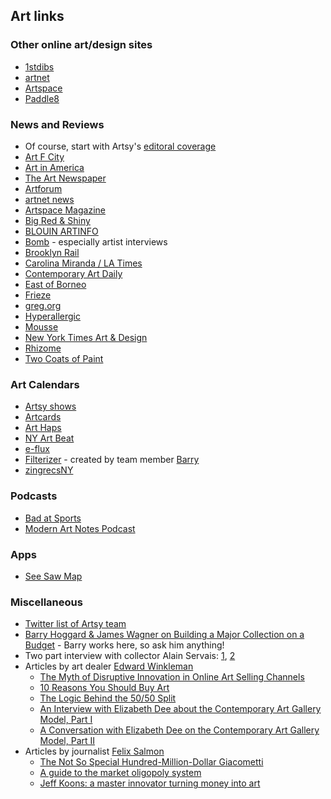 ## Art links

### Other online art/design sites

* [1stdibs](https://www.1stdibs.com/)
* [artnet](http://www.artnet.com/)
* [Artspace](http://www.artspace.com/)
* [Paddle8](https://paddle8.com/)

### News and Reviews

* Of course, start with Artsy's [editoral coverage](https://www.artsy.net/articles)
* [Art F City](http://artfcity.com/)
* [Art in America](http://www.artinamericamagazine.com/)
* [The Art Newspaper](http://www.theartnewspaper.com/)
* [Artforum](http://artforum.com/)
* [artnet news](https://news.artnet.com/)
* [Artspace Magazine](http://www.artspace.com/magazine/)
* [Big Red & Shiny](http://www.bigredandshiny.com/cgi-bin/BRS.cgi)
* [BLOUIN ARTINFO](http://www.blouinartinfo.com/)
* [Bomb](http://bombmagazine.org/) - especially artist interviews
* [Brooklyn Rail](http://www.brooklynrail.org/)
* [Carolina Miranda / LA Times](http://www.latimes.com/entertainment/arts/miranda/)
* [Contemporary Art Daily](http://www.contemporaryartdaily.com/)
* [East of Borneo](http://www.eastofborneo.org/)
* [Frieze](http://www.frieze.com/magazine/)
* [greg.org](http://greg.org/)
* [Hyperallergic](http://hyperallergic.com/)
* [Mousse](http://moussemagazine.it/)
* [New York Times Art & Design](http://www.nytimes.com/pages/arts/design/index.html)
* [Rhizome](http://rhizome.org/)
* [Two Coats of Paint](http://www.twocoatsofpaint.com/)

### Art Calendars

* [Artsy shows](https://www.artsy.net/shows)
* [Artcards](http://artcards.cc/)
* [Art Haps](https://www.arthaps.com/)
* [NY Art Beat](http://www.nyartbeat.com/)
* [e-flux](http://www.e-flux.com/)
* [Filterizer](http://www.filterizer.com/) - created by team member [Barry](https://github.com/bhoggard)
* [zingrecsNY](http://www.zingmagazine.com/drupal/zingrecsNY)

### Podcasts
* [Bad at Sports](http://badatsports.com/)
* [Modern Art Notes Podcast](http://manpodcast.com/)

### Apps

* [See Saw Map](https://itunes.apple.com/us/app/see-saw-map/id791643418?mt=8)

### Miscellaneous

* [Twitter list of Artsy team](https://twitter.com/artsy/lists/artsy-team)
* [Barry Hoggard & James Wagner on Building a Major Collection on a Budget](http://www.artspace.com/magazine/interviews_features/how_i_collect_hoggard_and_wagner) - Barry works here, so ask him anything!
* Two part interview with collector Alain Servais: [1](http://www.artspace.com/magazine/interviews_features/alain-servais-interview), [2](http://www.artspace.com/magazine/interviews_features/alain-servais-interview-part-2)
* Articles by art dealer [Edward Winkleman](https://twitter.com/WinklemanNYC)
    * [The Myth of Disruptive Innovation in Online Art Selling Channels](http://www.edwardwinkleman.com/2015/05/the-myth-of-innovative-disruption-in.html)
    * [10 Reasons You Should Buy Art](http://www.edwardwinkleman.com/2015/02/10-reasons-you-should-buy-art.html)
    * [The Logic Behind the 50/50 Split](http://www.edwardwinkleman.com/2007/06/logic-behind-5050-split.html)
    * [An Interview with Elizabeth Dee about the Contemporary Art Gallery Model, Part I](http://www.edwardwinkleman.com/2013/06/an-interview-with-elizabeth-dee-about.html)
    * [A Conversation with Elizabeth Dee on the Contemporary Art Gallery Model, Part II](http://www.edwardwinkleman.com/2013/06/a-conversation-with-elizabeth-dee-on.html)
* Articles by journalist [Felix Salmon](https://twitter.com/felixsalmon)
    * [The Not So Special Hundred-Million-Dollar Giacometti](http://www.newyorker.com/business/currency/the-hundred-million-dollar-giacometti)
    * [A guide to the market oligopoly system](http://blogs.reuters.com/felix-salmon/2010/12/28/a-guide-to-the-market-oligopoly-system/)
    * [Jeff Koons: a master innovator turning money into art](http://www.theguardian.com/artanddesign/2014/jul/03/jeff-koons-master-innovator-whitney-money-art)


